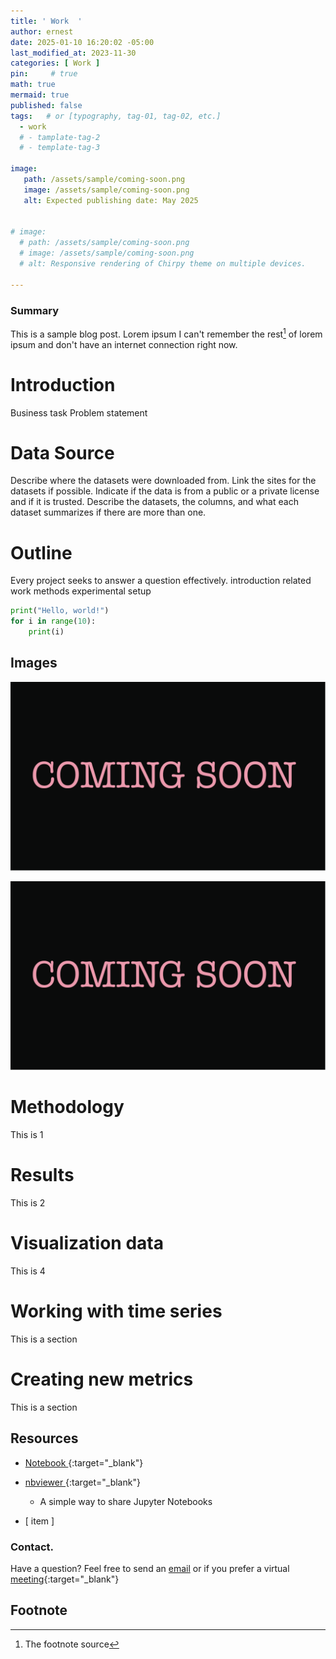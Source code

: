 ```yaml
---
title: ' Work  '
author: ernest
date: 2025-01-10 16:20:02 -05:00
last_modified_at: 2023-11-30
categories: [ Work ]
pin:     # true
math: true
mermaid: true
published: false
tags:   # or [typography, tag-01, tag-02, etc.]
  - work
  # - tamplate-tag-2
  # - template-tag-3

image: 
   path: /assets/sample/coming-soon.png
   image: /assets/sample/coming-soon.png
   alt: Expected publishing date: May 2025


# image: 
  # path: /assets/sample/coming-soon.png
  # image: /assets/sample/coming-soon.png
  # alt: Responsive rendering of Chirpy theme on multiple devices.

---
```






<!-- 

> All content provided is for informational purposes only and shown case studies examples for open source data resources. The articles, notes and case study on this website are my own the way on seen opportunities and problem-solving but don’t necessarily represent the positions, strategies, or opinions of my past or current employer or its subsidiaries. I make no representations as to the accuracy or completeness of any information found here or by following any links. I will not be liable for any errors or omissions in this information nor for the availability of this information. I will not be liable for any losses, injuries, or damages from the display or use of this information.
{: .prompt-info }

> All statements are my own, and do not necessarily reflect the opinion(s) of the past or current employer, or previous or current educational institution. The information contained in this report/article/note is meant for the purposes of information only and is not intended to be investment, legal, tax or other advice, nor is it intended to be relied upon in making an investment or other decision. This information provided with my own understanding which the authors and publishers are not providing advice on legal, economic, investment or other professional issues and services. 
{: .prompt-info }


## Explain the why I worked in this problem.


1. Introduction
  Business task
  Probleme statement

2. Data sources
  In this section, you will describe all the datasets you are using. Use the following format:
    Describe where the datasets were downloaded from.
    Link the sites for the datasets if possible.
    Indicate if the data is from a public or a private license and if it is trusted.
    Describe the datasets, the columns, and what each dataset summarizes if there are more than one.

3. Documentation of cleaning and manipulation

4. Summary of data analysis
5. Key visualization and findings
  Make sure to list the key findings from the analysis that we did in the step earlier, list them out in layman's terms, and remember that the people you are presenting to will not be data analysts so make it as plain as day.
6. Recommendations
  Here, you will provide high-level recommendations from the key findings, make sure they align with the goal and business task you were given, and also answer the problem statement of the project.

STATISTICAL Problem
PLAN
  What specific statistical operations does this problem call for?
SOLVE
  Make the graphs and carry out the calculation needed for this problem
CONCLUDE
  Give the practical conclusion in the setting of the real-world problem


CONFIDENCE intervals
STATE

PLAN

SOLVE

CONCLUDE



TEST OF SIGNIFICANCE
STATE
  What is the practical question that requires a statistical test?

PLAN
  Identify the parameter, state null and alternative hypotheses, and choose the type of test that fits the situation.

SOLVE
  Carry out the test in three phases:
      1. Check the conditions for the test you plan to use
      2. Calculate the test statistic
      3. Find the p-value

CONCLUDE
  Return to the practical question to describe the results in this settings




<!-- 

> DISCLAIMER
- The information contained in this report/article/note is meant for the purposes of information only and is not intended to be investment, legal, tax or other advice, nor is it intended to be relied upon in making an investment or other decision. This report is provided with the understanding that the authors and publishers are not providing advice on legal, economic, investment or other professional issues and services. 
- I am not responsible for the content of websites and information resources that may be referenced in the report. The access provided to these sites or the provision of such information resources does not constitute an endorsement by myself. of the information contained therein. However, unless expressly stated otherwise, the opinions, recommendations, findings, interpretations and conclusions expressed in this report represent the views of myself. 
- The inclusion of company examples does not in any way constitute an endorsement of these organisations by myself or the signatories to the Principles for Responsible Investment. While I have endeavoured to ensure that the information contained in this report has been obtained from reliable and up-to-date sources, the changing nature of statistics, laws, rules and regulations may result in delays, omissions or inaccuracies in information contained in this report. I am not responsible for any errors or omissions, or for any decision made or action taken based on information contained in this report, or for any loss or damage arising from or caused by such decision or action. All information in this report is provided “as-is”, with no guarantee of completeness, accuracy, timeliness or of the results obtained from the use of this information, and without warranty of any kind, expressed or implied.
{: .prompt-info }


   -->










### Summary


This is a sample blog post. Lorem ipsum I can't remember the rest[^1] of lorem ipsum and don't have an internet connection right now. 


# Introduction 
  Business task
  Problem statement


# Data Source
   Describe where the datasets were downloaded from.
    Link the sites for the datasets if possible.
    Indicate if the data is from a public or a private license and if it is trusted.
    Describe the datasets, the columns, and what each dataset summarizes if there are more than one.




# Outline
  Every project seeks to answer a question effectively. 
    introduction
    related work
    methods
    experimental setup




```python
print("Hello, world!")
for i in range(10):
    print(i)
```
## Images

<div style="text-align: center;">

![alt text]( /assets/sample/coming-soon.png "Our logo")

</div>


![example {caption=Caption - changeme.}]( /assets/sample/coming-soon.png )





# Methodology

  This is 1

# Results

  This is 2

# Visualization data
  
  This is 4


# Working with time series

  This is a section

# Creating new metrics

  This is a section






## Resources

  - [ Notebook ]( /assets/projects/wheat_seeds.html ){:target="_blank"}
  - [ nbviewer ]( https://nbviewer.org/ ){:target="_blank"}
      - A simple way to share Jupyter Notebooks

  - [ item ]











### Contact. 

Have a question? Feel free to send an [email](mailto:s.ernest@gmx.us) or if you prefer a virtual [meeting]( https://calendly.com/s-earnest/15min ){:target="_blank"}






## Footnote

[^1]: The footnote source


